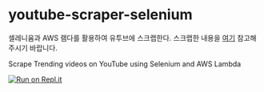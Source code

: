 # youtube-scraper-selenium

셀레니윰과 AWS 램다를 활용하여 유투브에 스크랩한다. 스크랩한 내용을 <a href = 'https://github.com/codergit1/youtube-scraper-selenium/blob/main/trending.csv'>여기</a> 참고해주시기 바랍니다.

Scrape Trending videos on YouTube using Selenium and AWS Lambda

[![Run on Repl.it](https://replit.com/badge/github/codergit1/youtube-scraper-selenium)](https://replit.com/new/github/codergit1/youtube-scraper-selenium)
